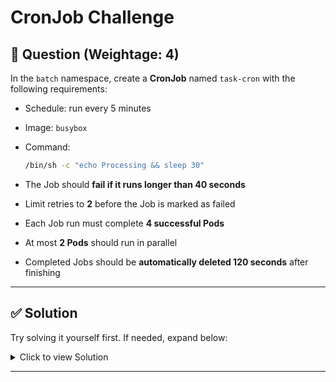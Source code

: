 # CronJob Challenge

## 🔹 Question (Weightage: 4)

In the `batch` namespace, create a **CronJob** named `task-cron` with the following requirements:

* Schedule: run every 5 minutes
* Image: `busybox`
* Command:

  ```bash
  /bin/sh -c "echo Processing && sleep 30"
  ```
* The Job should **fail if it runs longer than 40 seconds**
* Limit retries to **2** before the Job is marked as failed
* Each Job run must complete **4 successful Pods**
* At most **2 Pods** should run in parallel
* Completed Jobs should be **automatically deleted 120 seconds** after finishing

---

## ✅ Solution

Try solving it yourself first. If needed, expand below:

<details>
<summary>Click to view Solution</summary>

```yaml
apiVersion: batch/v1
kind: Job
metadata:
  name: deadline-demo
spec:
  completions: 3
  parallelism: 2
  backoffLimit: 1
  activeDeadlineSeconds: 120   # 🔵 Job-level: whole job must finish within 120s
  template:
    spec:
      #activeDeadlineSeconds: 40  # 🟢 Pod-level: each Pod killed if it runs > 40s
      containers:
      - name: test
        image: busybox
        command: ["sleep", "200"]
      restartPolicy: Never
```

</details>

---
